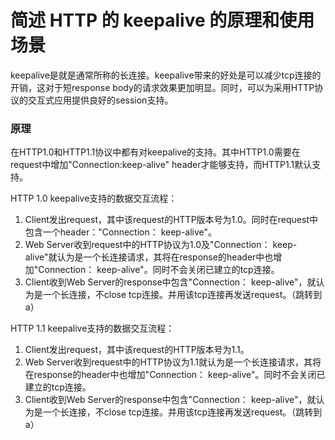 # 简述 HTTP 的 keepalive 的原理和使用场景

keepalive是就是通常所称的长连接。keepalive带来的好处是可以减少tcp连接的开销，这对于短response body的请求效果更加明显。同时，可以为采用HTTP协议的交互式应用提供良好的session支持。

### 原理

在HTTP1.0和HTTP1.1协议中都有对keepalive的支持。其中HTTP1.0需要在request中增加"Connection:keep-alive" header才能够支持，而HTTP1.1默认支持。

HTTP 1.0 keepalive支持的数据交互流程：

1. Client发出request，其中该request的HTTP版本号为1.0。同时在request中包含一个header："Connection： keep-alive"。
2. Web Server收到request中的HTTP协议为1.0及"Connection： keep-alive"就认为是一个长连接请求，其将在response的header中也增加"Connection： keep-alive"。同时不会关闭已建立的tcp连接。
3. Client收到Web Server的response中包含"Connection： keep-alive"，就认为是一个长连接，不close tcp连接。并用该tcp连接再发送request。（跳转到a）

HTTP 1.1 keepalive支持的数据交互流程：

1. Client发出request，其中该request的HTTP版本号为1.1。
2. Web Server收到request中的HTTP协议为1.1就认为是一个长连接请求，其将在response的header中也增加"Connection： keep-alive"。同时不会关闭已建立的tcp连接。
3. Client收到Web Server的response中包含"Connection： keep-alive"，就认为是一个长连接，不close tcp连接。并用该tcp连接再发送request。（跳转到a）



